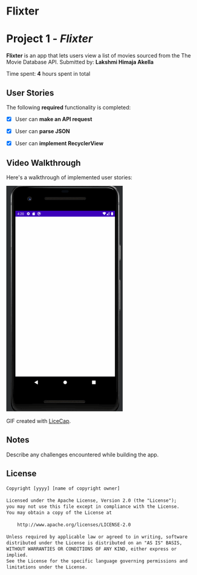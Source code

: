 # Flixter
# Project 1 - *Flixter*

**Flixter** is an app that lets users view a list of movies sourced from the The Movie Database API.
Submitted by: **Lakshmi Himaja Akella**

Time spent: **4** hours spent in total

## User Stories

The following **required** functionality is completed:

* [x] User can **make an API request**
* [x] User can **parse JSON** 
* [x] User can **implement RecyclerView** 


## Video Walkthrough

Here's a walkthrough of implemented user stories:

![](walkthrough.gif)


GIF created with [LiceCap](http://www.cockos.com/licecap/).

## Notes

Describe any challenges encountered while building the app.

## License

    Copyright [yyyy] [name of copyright owner]

    Licensed under the Apache License, Version 2.0 (the "License");
    you may not use this file except in compliance with the License.
    You may obtain a copy of the License at

        http://www.apache.org/licenses/LICENSE-2.0

    Unless required by applicable law or agreed to in writing, software
    distributed under the License is distributed on an "AS IS" BASIS,
    WITHOUT WARRANTIES OR CONDITIONS OF ANY KIND, either express or implied.
    See the License for the specific language governing permissions and
    limitations under the License.
